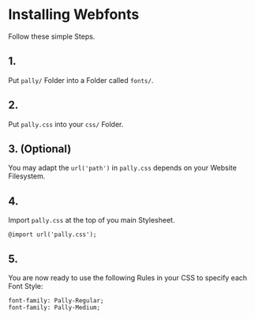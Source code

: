 # Installing Webfonts
Follow these simple Steps.

## 1.
Put `pally/` Folder into a Folder called `fonts/`.

## 2.
Put `pally.css` into your `css/` Folder.

## 3. (Optional)
You may adapt the `url('path')` in `pally.css` depends on your Website Filesystem.

## 4.
Import `pally.css` at the top of you main Stylesheet.

```
@import url('pally.css');
```

## 5.
You are now ready to use the following Rules in your CSS to specify each Font Style:
```
font-family: Pally-Regular;
font-family: Pally-Medium;

```

